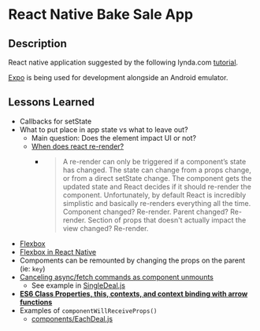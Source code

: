 # React Native Bake Sale App

## Description

React native application suggested by the following lynda.com [tutorial](https://www.lynda.com/React-Native-tutorials/React-Native-Essential-Training/560343-2.html).

[Expo](https://expo.io/) is being used for development alongside an Android emulator.

## Lessons Learned

- Callbacks for setState
- What to put place in app state vs what to leave out?
  - Main question: Does the element impact UI or not?
  - [When does react re-render?](https://lucybain.com/blog/2017/react-js-when-to-rerender/)
    - > A re-render can only be triggered if a component’s state has changed. The state can change from a props change, or from a direct setState change. The component gets the updated state and React decides if it should re-render the component. Unfortunately, by default React is incredibly simplistic and basically re-renders everything all the time. Component changed? Re-render. Parent changed? Re-render. Section of props that doesn't actually impact the view changed? Re-render.
- [Flexbox](https://css-tricks.com/snippets/css/a-guide-to-flexbox/)
- [Flexbox in React Native](https://facebook.github.io/react-native/docs/flexbox)
- Compoments can be remounted by changing the props on the parent (ie: `key`)
- [Canceling async/fetch commands as component unmounts](https://reactjs.org/blog/2015/12/16/ismounted-antipattern.html)
  - See example in [SingleDeal.js](./components/SingleDeal.js)
- [**ES6 Class Properties, this, contexts, and context binding with arrow functions**](https://reactkungfu.com/2015/07/why-and-how-to-bind-methods-in-your-react-component-classes/)
- Examples of `componentWillReceiveProps()`
  - [components/EachDeal.js](components/EachDeal.js)
